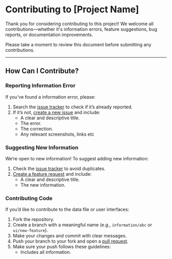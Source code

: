 # Contributing to [Project Name]

Thank you for considering contributing to this project! We welcome all contributions—whether it's information errors, feature suggestions, bug reports, or documentation improvements.

Please take a moment to review this document before submitting any contributions.

---

## How Can I Contribute?

### Reporting Information Error
If you've found a information error, please:
1. Search the [issue tracker](/issues) to check if it’s already reported.
2. If it’s not, [create a new issue](/issues/new) and include:
   - A clear and descriptive title.
   - The error.
   - The correction.
   - Any relevant screenshots, links etc

### Suggesting New Information
We’re open to new information! To suggest adding new information:
1. Check the [issue tracker](/issues) to avoid duplicates.
2. [Create a feature request](/issues/new) and include:
   - A clear and descriptive title.
   - The new information.

### Contributing Code
If you’d like to contribute to the data file or user interfaces:
1. Fork the repository.
2. Create a branch with a meaningful name (e.g., `information/abc` or `ui/new-feature`).
3. Make your changes and commit with clear messages.
4. Push your branch to your fork and open a [pull request](/pulls).
5. Make sure your push follows these guidelines:
   - Includes all information.
